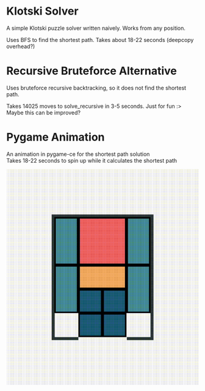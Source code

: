 # Klotski Solver

A simple Klotski puzzle solver written naively. Works from any position.

Uses BFS to find the shortest path. Takes about 18-22 seconds (deepcopy overhead?)


# Recursive Bruteforce Alternative

Uses bruteforce recursive backtracking, so it does not find the shortest path.

Takes 14025 moves to solve_recursive in 3-5 seconds. Just for fun :>
<br>
Maybe this can be improved?

# Pygame Animation

An animation in pygame-ce for the shortest path solution
<br>
Takes 18-22 seconds to spin up while it calculates the shortest path

![soltuion](assets/github/solution.gif)